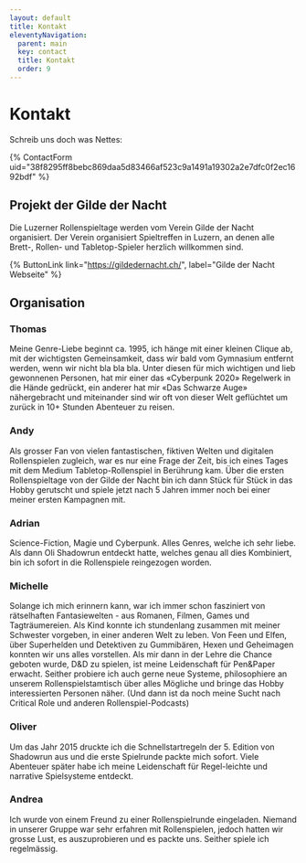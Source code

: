```yaml
---
layout: default
title: Kontakt
eleventyNavigation:
  parent: main
  key: contact
  title: Kontakt
  order: 9
---
```


# Kontakt

Schreib uns doch was Nettes:

{% ContactForm uid="38f8295ff8bebc869daa5d83466af523c9a1491a19302a2e7dfc0f2ec1692bdf" %}

## Projekt der Gilde der Nacht

Die Luzerner Rollenspieltage werden vom Verein Gilde der Nacht organisiert. Der Verein organisiert Spieltreffen in Luzern, an denen alle Brett-, Rollen- und Tabletop-Spieler herzlich willkommen sind.

{% ButtonLink link="https://gildedernacht.ch/", label="Gilde der Nacht Webseite" %}

## Organisation

### Thomas

Meine Genre-Liebe beginnt ca. 1995, ich hänge mit einer kleinen Clique ab, mit der wichtigsten Gemeinsamkeit, dass wir bald vom Gymnasium entfernt werden, wenn wir nicht bla bla bla. Unter diesen für mich wichtigen und lieb gewonnenen Personen, hat mir einer das «Cyberpunk 2020» Regelwerk in die Hände gedrückt, ein anderer hat mir «Das Schwarze Auge» nähergebracht und miteinander sind wir oft von dieser Welt geflüchtet um zurück in 10+ Stunden Abenteuer zu reisen.

### Andy

Als grosser Fan von vielen fantastischen, fiktiven Welten und digitalen Rollenspielen zugleich, war es nur eine Frage der Zeit, bis ich eines Tages mit dem Medium Tabletop-Rollenspiel in Berührung kam. Über die ersten Rollenspieltage von der Gilde der Nacht bin ich dann Stück für Stück in das Hobby gerutscht und spiele jetzt nach 5 Jahren immer noch bei einer meiner ersten Kampagnen mit.

### Adrian

Science-Fiction, Magie und Cyberpunk. Alles Genres, welche ich sehr liebe. Als dann Oli Shadowrun entdeckt hatte, welches genau all dies Kombiniert, bin ich sofort in die Rollenspiele reingezogen worden.

### Michelle

Solange ich mich erinnern kann, war ich immer schon fasziniert von rätselhaften Fantasiewelten - aus Romanen, Filmen, Games und Tagträumereien. Als Kind konnte ich stundenlang zusammen mit meiner Schwester vorgeben, in einer anderen Welt zu leben. Von Feen und Elfen, über Superhelden und Detektiven zu Gummibären, Hexen und Geheimagen konnten wir uns alles vorstellen. Als mir dann in der Lehre die Chance geboten wurde, D&D zu spielen, ist meine Leidenschaft für Pen&Paper erwacht. Seither probiere ich auch gerne neue Systeme, philosophiere an unserem Rollenspielstamtisch über alles Mögliche und bringe das Hobby interessierten Personen näher. (Und dann ist da noch meine Sucht nach Critical Role und anderen Rollenspiel-Podcasts)

### Oliver

Um das Jahr 2015 druckte ich die Schnellstartregeln der 5. Edition von Shadowrun aus und die erste Spielrunde packte mich sofort. Viele Abenteuer später habe ich meine Leidenschaft für Regel-leichte und narrative Spielsysteme entdeckt.

### Andrea

Ich wurde von einem Freund zu einer Rollenspielrunde eingeladen. Niemand in unserer Gruppe war sehr erfahren mit Rollenspielen, jedoch hatten wir grosse Lust, es auszuprobieren und es packte uns. Seither spiele ich regelmässig. 
